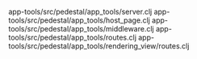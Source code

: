 app-tools/src/pedestal/app_tools/server.clj
app-tools/src/pedestal/app_tools/host_page.clj
app-tools/src/pedestal/app_tools/middleware.clj
app-tools/src/pedestal/app_tools/routes.clj
app-tools/src/pedestal/app_tools/rendering_view/routes.clj
